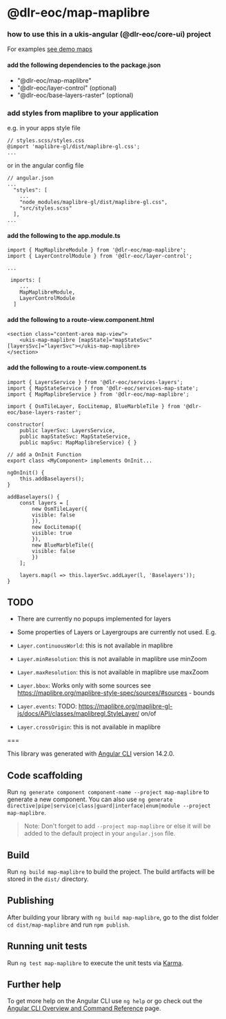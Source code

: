 # @dlr-eoc/map-maplibre

### how to use this in a ukis-angular (@dlr-eoc/core-ui) project

For examples [see demo maps](../demo-maps/README.md)

#### add the following dependencies to the package.json
- "@dlr-eoc/map-maplibre"
- "@dlr-eoc/layer-control" (optional)
- "@dlr-eoc/base-layers-raster" (optional)


### add styles from maplibre to your application

e.g. in your apps style file
```
// styles.scss/styles.css
@import 'maplibre-gl/dist/maplibre-gl.css';
...

```

or in the angular config file
```
// angular.json
...
  "styles": [
    ...
    "node_modules/maplibre-gl/dist/maplibre-gl.css",
    "src/styles.scss"
  ],
...

```


#### add the following to the app.module.ts
```
import { MapMaplibreModule } from '@dlr-eoc/map-maplibre';
import { LayerControlModule } from '@dlr-eoc/layer-control';

...

 imports: [
    ...
    MapMaplibreModule,
    LayerControlModule
  ]
```


#### add the following to a route-view.component.html
```
<section class="content-area map-view">
    <ukis-map-maplibre [mapState]="mapStateSvc" [layersSvc]="layerSvc"></ukis-map-maplibre>
</section>
```

#### add the following to a route-view.component.ts
```
import { LayersService } from '@dlr-eoc/services-layers';
import { MapStateService } from '@dlr-eoc/services-map-state';
import { MapMaplibreService } from '@dlr-eoc/map-maplibre';

import { OsmTileLayer, EocLitemap, BlueMarbleTile } from '@dlr-eoc/base-layers-raster';
```


```
constructor(
    public layerSvc: LayersService,
    public mapStateSvc: MapStateService,
    public mapSvc: MapMaplibreService) { }
```

```
// add a OnInit Function
export class <MyComponent> implements OnInit...
```

```
ngOnInit() {
    this.addBaselayers();
}

addBaselayers() {
    const layers = [
        new OsmTileLayer({
        visible: false
        }),
        new EocLitemap({
        visible: true
        }),
        new BlueMarbleTile({
        visible: false
        })
    ];

    layers.map(l => this.layerSvc.addLayer(l, 'Baselayers'));
}
```


## TODO
- There are currently no popups implemented for layers

- Some properties of Layers or Layergroups are currently not used. E.g. 
- `Layer.continuousWorld`: this is not available in maplibre
- `Layer.minResolution`: this is not available in maplibre use minZoom
- `Layer.maxResolution`: this is not available in maplibre use maxZoom
- `Layer.bbox`: Works only with some sources see https://maplibre.org/maplibre-style-spec/sources/#sources - bounds
- `Layer.events`: TODO: https://maplibre.org/maplibre-gl-js/docs/API/classes/maplibregl.StyleLayer/ on/of
- `Layer.crossOrigin`: this is not available in maplibre

===

This library was generated with [Angular CLI](https://github.com/angular/angular-cli) version 14.2.0.

## Code scaffolding

Run `ng generate component component-name --project map-maplibre` to generate a new component. You can also use `ng generate directive|pipe|service|class|guard|interface|enum|module --project map-maplibre`.
> Note: Don't forget to add `--project map-maplibre` or else it will be added to the default project in your `angular.json` file. 

## Build

Run `ng build map-maplibre` to build the project. The build artifacts will be stored in the `dist/` directory.

## Publishing

After building your library with `ng build map-maplibre`, go to the dist folder `cd dist/map-maplibre` and run `npm publish`.

## Running unit tests

Run `ng test map-maplibre` to execute the unit tests via [Karma](https://karma-runner.github.io).

## Further help

To get more help on the Angular CLI use `ng help` or go check out the [Angular CLI Overview and Command Reference](https://angular.io/cli) page.
